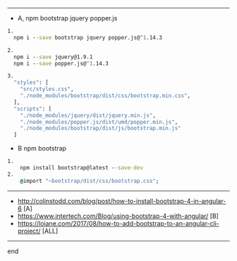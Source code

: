 
---

- A, npm bootstrap jquery popper.js
```cmd
1.  
  npm i --save bootstrap jquery popper.js@^1.14.3

2. 
  npm i --save jquery@1.9.1
  npm i --save popper.js@^1.14.3

3. 
  "styles": [
    "src/styles.css",
    "./node_modules/bootstrap/dist/css/bootstrap.min.css",
  ],
  "scripts": [
    "./node_modules/jquery/dist/jquery.min.js",
    "./node_modules/popper.js/dist/umd/popper.min.js",
    "./node_modules/bootstrap/dist/js/bootstrap.min.js"
  ]

```

- B npm bootstrap
```cmd
1. 
	npm install bootstrap@latest --save-dev
2. 
	@import "~bootstrap/dist/css/bootstrap.css";

```


---

- http://colinstodd.com/blog/post/how-to-install-bootstrap-4-in-angular-6 [A]
- https://www.intertech.com/Blog/using-bootstrap-4-with-angular/ [B]
- https://loiane.com/2017/08/how-to-add-bootstrap-to-an-angular-cli-project/ [ALL]


---

end
